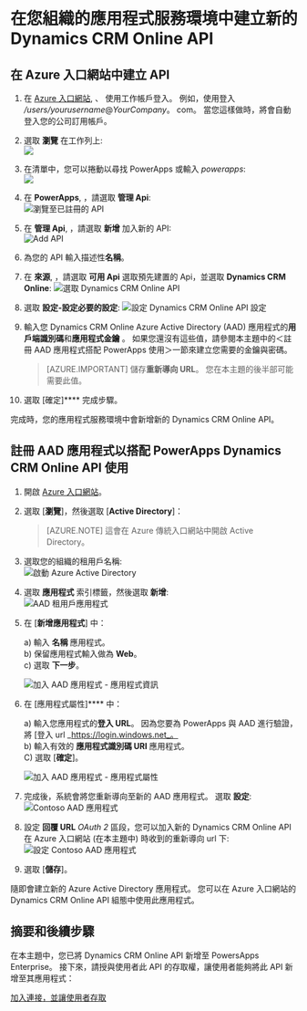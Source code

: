<properties
    pageTitle="新增 Dynamics CRM Online API 至 PowerApps Enterprise | Microsoft Azure"
    description="在您組織的應用程式服務環境中建立或設定新的 Dynamics CRM Online API"
    services=""
    suite="powerapps"
    documentationCenter=""
    authors="schabungbam"
    manager="dwrede"
    editor=""/>

<tags
   ms.service="powerapps"
   ms.devlang="na"
   ms.topic="article"
   ms.tgt_pltfrm="na"
   ms.workload="na"
   ms.date="11/25/2015"
   ms.author="sameerch"/>


# 在您組織的應用程式服務環境中建立新的 Dynamics CRM Online API

## 在 Azure 入口網站中建立 API

1. 在 [Azure 入口網站](https://portal.azure.com), 、 使用工作帳戶登入。 例如，使用登入 */users/yourusername*@*YourCompany*。 com。 當您這樣做時，將會自動登入您的公司訂用帳戶。

2. 選取 **瀏覽** 在工作列上:  
![][1]

3. 在清單中，您可以捲動以尋找 PowerApps 或輸入 *powerapps*:  
![][2]

4. 在 **PowerApps**, ，請選取 **管理 Api**:  
![瀏覽至已註冊的 API][3]

5. 在 **管理 Api**, ，請選取 **新增** 加入新的 API:  
![Add API][4]

6. 為您的 API 輸入描述性**名稱**。

7. 在 **來源**, ，請選取 **可用 Api** 選取預先建置的 Api，並選取 **Dynamics CRM Online**:
![選取 Dynamics CRM Online API][5]

8. 選取 **設定-設定必要的設定**:
![設定 Dynamics CRM Online API 設定][6]

9. 輸入您 Dynamics CRM Online Azure Active Directory (AAD) 應用程式的**用戶端識別碼**和**應用程式金鑰** 。 如果您還沒有這些值，請參閱本主題中的＜註冊 AAD 應用程式搭配 PowerApps 使用＞一節來建立您需要的金鑰與密碼。
    > [AZURE.IMPORTANT] 儲存**重新導向 URL**。 您在本主題的後半部可能需要此值。

10. 選取 [確定]**** 完成步驟。

完成時，您的應用程式服務環境中會新增新的 Dynamics CRM Online API。

## 註冊 AAD 應用程式以搭配 PowerApps Dynamics CRM Online API 使用

1. 開啟 [Azure 入口網站](https://portal.azure.com)。

2. 選取 [**瀏覽**]，然後選取 [**Active Directory**]：
    > [AZURE.NOTE] 這會在 Azure 傳統入口網站中開啟 Active Directory。  

3. 選取您的組織的租用戶名稱:  
![啟動 Azure Active Directory][7]

4. 選取 **應用程式** 索引標籤，然後選取 **新增**:  
![AAD 租用戶應用程式][8]

5. 在 [**新增應用程式**] 中：

    a) 輸入 **名稱** 應用程式。  
    b) 保留應用程式輸入做為 **Web**。  
    c) 選取 **下一步**。

    ![加入 AAD 應用程式 - 應用程式資訊][9]

6. 在 [應用程式屬性]**** 中：

    a) 輸入您應用程式的**登入 URL**。 因為您要為 PowerApps 與 AAD 進行驗證，將 [登入 url _https://login.windows.net_。  
    b) 輸入有效的 **應用程式識別碼 URI** 應用程式。  
    C) 選取 [**確定**]。

    ![加入 AAD 應用程式 - 應用程式屬性][10]

7. 完成後，系統會將您重新導向至新的 AAD 應用程式。 選取 **設定**:  
![Contoso AAD 應用程式][11]

8. 設定 **回覆 URL** _OAuth 2_ 區段，您可以加入新的 Dynamics CRM Online API 在 Azure 入口網站 (在本主題中) 時收到的重新導向 url 下:  
![設定 Contoso AAD 應用程式][12]

9. 選取 [**儲存**]。

隨即會建立新的 Azure Active Directory 應用程式。 您可以在 Azure 入口網站的 Dynamics CRM Online API 組態中使用此應用程式。

## 摘要和後續步驟

在本主題中，您已將 Dynamics CRM Online API 新增至 PowersApps Enterprise。 接下來，請授與使用者此 API 的存取權，讓使用者能夠將此 API 新增至其應用程式：

[加入連接，並讓使用者存取](powerapps-manage-api-connection-user-access.md)




[1]: ./media/powerapps-create-api-crmonline/browseall.png 
[2]: ./media/powerapps-create-api-crmonline/allresources.png 
[3]: ./media/powerapps-create-api-crmonline/browse-to-registered-apis.PNG 
[4]: ./media/powerapps-create-api-crmonline/add-api.PNG 
[5]: ./media/powerapps-create-api-crmonline/select-crmonline-api.PNG 
[6]: ./media/powerapps-create-api-crmonline/configure-crmonline-settings.PNG 
[7]: ./media/powerapps-create-api-crmonline/launch-aad.PNG 
[8]: ./media/powerapps-create-api-crmonline/aad-tenant-applications.PNG 
[9]: ./media/powerapps-create-api-crmonline/aad-tenant-applications-add-appinfo.PNG 
[10]: ./media/powerapps-create-api-crmonline/aad-tenant-applications-add-app-properties.PNG 
[11]: ./media/powerapps-create-api-crmonline/contoso-aad-app.PNG 
[12]: ./media/powerapps-create-api-crmonline/contoso-aad-app-configure.PNG 

